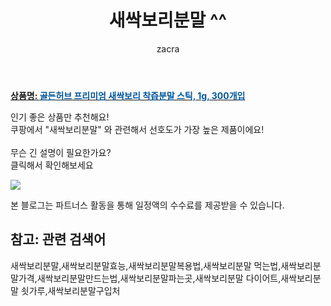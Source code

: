 ﻿---
layout: post
title:  "새싹보리분말 ^^"
author: zacra
categories: [ 아이템 ]
tags: [새싹보리분말,새싹보리분말효능,새싹보리분말복용법,새싹보리분말 먹는법,새싹보리분말가격,새싹보리분말만드는법,새싹보리분말파는곳,새싹보리분말 다이어트,새싹보리분말 쇳가루,새싹보리분말구입처]
image: https://static.coupangcdn.com/image/retail/images/2019/06/01/6/2/ecd0a345-b3d0-4071-aec5-559d1f3bbe35.jpg 
description: "쿠팡에서 새싹보리분말 관련 키워드로 가장 고객 선호도가 높은 제품이랍니다."
rating: 4.5
---

<a href="https://link.coupang.com/re/AFFSDP?lptag=AF8407795&pageKey=224851787&itemId=741082165&vendorItemId=4871405989&traceid=V0-153-ec180fc99ea9e80e"><b>상품명: <font color='#01579B'>골든허브 프리미엄 새싹보리 착즙분말 스틱, 1g, 300개입</font></b></a>

인기 좋은 상품만 추천해요!<br/>
쿠팡에서 "새싹보리분말" 와 관련해서 선호도가 가장 높은 제품이에요!<br/><br/>
무슨 긴 설명이 필요한가요?  
클릭해서 확인해보세요


<a href="https://link.coupang.com/re/AFFSDP?lptag=AF8407795&pageKey=224851787&itemId=741082165&vendorItemId=4871405989&traceid=V0-153-ec180fc99ea9e80e"><img src="https://thumbnail6.coupangcdn.com/thumbnails/remote/q89/image/retail/images/2019/06/03/18/1/fc3a48e2-02dd-4362-bcdb-9345170d0731.jpg"></a> 

본 블로그는 파트너스 활동을 통해 일정액의 수수료를 제공받을 수 있습니다.

## 참고: 관련 검색어    
새싹보리분말,새싹보리분말효능,새싹보리분말복용법,새싹보리분말 먹는법,새싹보리분말가격,새싹보리분말만드는법,새싹보리분말파는곳,새싹보리분말 다이어트,새싹보리분말 쇳가루,새싹보리분말구입처